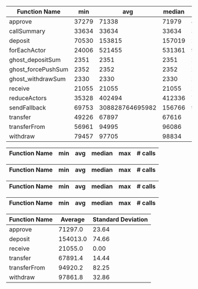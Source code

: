 | Function Name                       | min             | avg    | median | max   | # calls |
|-------------------------------------|-----------------|--------|--------|-------|---------|
| approve                                          | 37279           | 71338           | 71979  | 89427               | 29154   |
| callSummary                                      | 33634           | 33634           | 33634  | 33634               | 350     |
| deposit                                          | 70530           | 153815          | 157019 | 225419              | 29489   |
| forEachActor                                     | 24006           | 521455          | 531361 | 986563              | 350     |
| ghost_depositSum                                 | 2351            | 2351            | 2351   | 2351                | 350     |
| ghost_forcePushSum                               | 2352            | 2352            | 2352   | 2352                | 700     |
| ghost_withdrawSum                                | 2330            | 2330            | 2330   | 2330                | 350     |
| receive                                          | 21055           | 21055           | 21055  | 21055               | 29410   |
| reduceActors                                     | 35328           | 402494          | 412336 | 763355              | 350     |
| sendFallback                                     | 69753           | 308828764695982 | 156766 | 9079256848778900320 | 29399   |
| transfer                                         | 49226           | 67897           | 67616  | 101888              | 29640   |
| transferFrom                                     | 56961           | 94995           | 96086  | 149155              | 29573   |
| withdraw                                         | 79457           | 97705           | 98834  | 143942              | 29398   |

| Function Name                       | min             | avg    | median | max   | # calls |
|-------------------------------------|-----------------|--------|--------|-------|---------|


| Function Name                       | min             | avg    | median | max   | # calls |
|-------------------------------------|-----------------|--------|--------|-------|---------|


| Function Name                       | min             | avg    | median | max    | # calls |
|-------------------------------------|-----------------|--------|--------|--------|---------|


| Function Name                       | min             | avg   | median | max   | # calls |
|-------------------------------------|-----------------|-------|--------|-------|---------|

| Function Name | Average  | Standard Deviation |
|---------------|----------|--------------------|
| approve       | 71297.0  | 23.64              |
| deposit       | 154013.0 | 74.66              |
| receive       | 21055.0  | 0.00               |
| transfer      | 67891.4  | 14.44              |
| transferFrom  | 94920.2  | 82.25              |
| withdraw      | 97861.8  | 32.86              |
